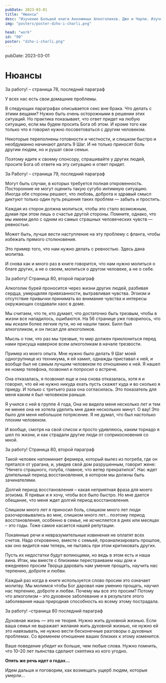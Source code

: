 ```yaml
---
pubDate: 2023-03-01
title: "Нюансы"
desc: "Изучение Большой книги Анонимных Алкоголиков. Джо и Чарли. Изучение БК. (089)"
img: "posters/poster-dzho-i-charli.png"

head: "work"
id: "90"
poster: "dzho-i-charli.png"
---
```


pubDate: 2023-03-01

# Нюансы

За работу! – страница 78, последний параграф

У всех нас есть свои домашние проблемы.

В следующих параграфах описывается секс вне брака. Что делать с этими вещами? Нужно быть очень осторожными в решении этих ситуаций. Но практика показывает, что ответ придет на любую ситуацию, если мы будем просить Бога об этом. И кроме того как только что я говорил нужно посоветоваться с другим человеком.

Некоторые переполнены готовности и честности, и слишком быстро и необдуманно начинают делать 9 Шаг. И не только приносят боль другим людям, но и рушат свои семьи.

Поэтому идите к своему спонсору, спрашивайте у других людей, просите Бога об ответе на эту ситуацию и ответ придет.

За Работу! – страница 79, последний параграф

Могут быть случаи, в которых требуется полная откровенность. Посторонние не могут оценить такую сугубо интимную ситуацию. Иногда обе стороны решают, что любовь, доброта и здравый смысл диктуют только один путь решения таких проблем — забыть и простить.

Каждая из сторон должна молиться, чтобы это стало возможным, думая при этом лишь о счастье другой стороны. Помните, однако, что мы имеем дело с одним из самых страшных человеческих чувств — ревностью.

Может быть, лучше вести наступление на эту проблему с фланга, чтобы избежать прямого столкновения.

Это пример того, что нам нужно делать с ревностью. Здесь дана молитва.

И снова как и много раз в книге говорится, что нам нужно молиться о благе других, а не о своем, молиться о другом человеке, а не о себе.

За работу! Страница 80, второй параграф

Алкоголик бурей проносится через жизни других людей, разбивая сердца, умерщвляя привязанности, вытравливая чувства. Эгоизм и отсутствие привычки принимать во внимание чувства и интересы окружающих создавали хаос в доме.

Мы считаем, что те, кто думает, что достаточно быть трезвым, чтобы в жизни все наладилось, ошибаются.
На 56 странице уже говорилось, что мы искали более легкие пути, но не нашли таких. Билл был алкоголиком, и он писал для алкоголиков.

Мысль о том, что раз мы трезвые, то мир должен приклониться перед нами присуща наверное всем алкоголикам в начале трезвости.

Пример из моего опыта. Мне нужно было делать 9 Шаг моей одногрупнице из техникума, я ей хамил, однажды приставал к ней, и вообще был не самым лучшим человеком по отношению к ней. Я нашел ее номер телефона, позвонил и попросил о встрече.

Она отказалась, я позвонил еще и она снова отказалась, хотя я и говорил, что ей не нужно никуда ехать пусть скажет куда и во сколько я приеду. И только с третьего раза она согласилась. Это показатель для меня каким я был человеком раньше.

Я учился с ней в группе 4 года, Она не видела меня несколько лет и тем не менее она не хотела уделить мне даже нескольких минут. О вау! Это было для меня небольшое потрясение. Я не думал, что был настолько плохим человеком.

И вообще, смотря на свой список и просто удивляюсь, каким торнадо я шел по жизни, и как страдали другие люди от соприкосновения со мной.

За работу! Страница 80, второй параграф

Такой человек напоминает фермера, который вылез из погреба, где он прятался от урагана, и, увидев свой дом разрушенным, говорит жене: “Ничего страшного, голуба, главное, что ветер прекратился”. Нас ждет длительный период восстановления, в котором мы должны быть зачинателями.

Долгий период восстановления – какая неприятная фраза для моего эгоизма. Я привык и я хочу, чтобы все было быстро. Но мне дается обещание, что меня ждет долгий период восстановления.

Слишком много лет я приносил боль, слишком много лет люди разочаровывались во мне, слишком много лет… поэтому период восстановления, особенно в семье, не исчисляется в днях или месяцах – это годы. Тоже самое касается нашей репутации.

Покаянные речи и невразумительные извинения не оплатят всех счетов. Надо откровенно, вместе с семьей, проанализировать прошлое, как оно видится нам теперь, не пытаясь при этом критиковать других.

Пусть их недостатки будут вопиющими, но ведь в этом есть и наша вина. Итак, мы вместе с близкими перестраиваем наш дом и ежедневно просим Творца даровать нам умение прощать, научить нас терпению, доброте и любви.

Каждый раз когда в книге используется слово просим это означает молитву. Мы молимся чтобы Бог даровал нам умению прощать, научил нас терпению, доброте и любви. Почему мы все это просим? Потому что алкоголизм – это духовное заболевание и в результате этого заболевания наша природная способность ко всему этому пострадала.

За работу! –страница 80 последний параграф

Духовная жизнь — это не теория. Нужно жить духовной жизнью. Если ваша семья не выражает желания жить духовной жизнью, не нужно ей это навязывать, не нужно вести бесконечные разговоры о духовных проблемах. Со временем отношение ваших близких к этому изменится.

Ваше поведение убедит их больше, чем любые слова. Нужно помнить, что 10–20 лет пьянства сделают скептика из кого угодно.

**Опять же речь идет о годах…**

Идем дальше и поговорим, как возмещать ущерб людям, которые умерли…
